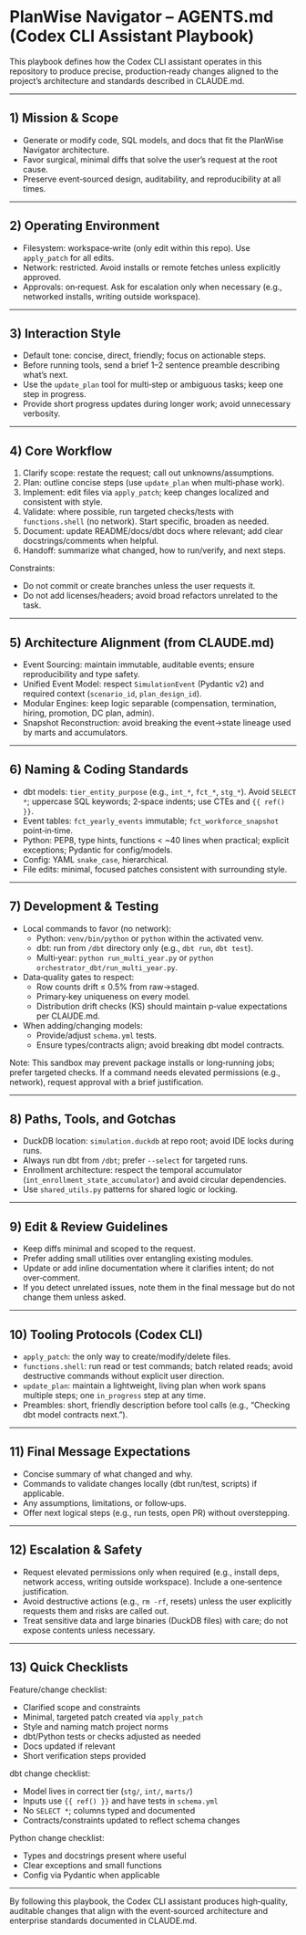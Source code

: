 # PlanWise Navigator – AGENTS.md (Codex CLI Assistant Playbook)

This playbook defines how the Codex CLI assistant operates in this repository to produce precise, production‑ready changes aligned to the project’s architecture and standards described in CLAUDE.md.

---

## 1) Mission & Scope

- Generate or modify code, SQL models, and docs that fit the PlanWise Navigator architecture.
- Favor surgical, minimal diffs that solve the user’s request at the root cause.
- Preserve event‑sourced design, auditability, and reproducibility at all times.

---

## 2) Operating Environment

- Filesystem: workspace‑write (only edit within this repo). Use `apply_patch` for all edits.
- Network: restricted. Avoid installs or remote fetches unless explicitly approved.
- Approvals: on‑request. Ask for escalation only when necessary (e.g., networked installs, writing outside workspace).

---

## 3) Interaction Style

- Default tone: concise, direct, friendly; focus on actionable steps.
- Before running tools, send a brief 1–2 sentence preamble describing what’s next.
- Use the `update_plan` tool for multi‑step or ambiguous tasks; keep one step in progress.
- Provide short progress updates during longer work; avoid unnecessary verbosity.

---

## 4) Core Workflow

1) Clarify scope: restate the request; call out unknowns/assumptions.
2) Plan: outline concise steps (use `update_plan` when multi‑phase work).
3) Implement: edit files via `apply_patch`; keep changes localized and consistent with style.
4) Validate: where possible, run targeted checks/tests with `functions.shell` (no network). Start specific, broaden as needed.
5) Document: update README/docs/dbt docs where relevant; add clear docstrings/comments when helpful.
6) Handoff: summarize what changed, how to run/verify, and next steps.

Constraints:
- Do not commit or create branches unless the user requests it.
- Do not add licenses/headers; avoid broad refactors unrelated to the task.

---

## 5) Architecture Alignment (from CLAUDE.md)

- Event Sourcing: maintain immutable, auditable events; ensure reproducibility and type safety.
- Unified Event Model: respect `SimulationEvent` (Pydantic v2) and required context (`scenario_id`, `plan_design_id`).
- Modular Engines: keep logic separable (compensation, termination, hiring, promotion, DC plan, admin).
- Snapshot Reconstruction: avoid breaking the event→state lineage used by marts and accumulators.

---

## 6) Naming & Coding Standards

- dbt models: `tier_entity_purpose` (e.g., `int_*`, `fct_*`, `stg_*`). Avoid `SELECT *`; uppercase SQL keywords; 2‑space indents; use CTEs and `{{ ref() }}`.
- Event tables: `fct_yearly_events` immutable; `fct_workforce_snapshot` point‑in‑time.
- Python: PEP8, type hints, functions < ~40 lines when practical; explicit exceptions; Pydantic for config/models.
- Config: YAML `snake_case`, hierarchical.
- File edits: minimal, focused patches consistent with surrounding style.

---

## 7) Development & Testing

- Local commands to favor (no network):
  - Python: `venv/bin/python` or `python` within the activated venv.
  - dbt: run from `/dbt` directory only (e.g., `dbt run`, `dbt test`).
  - Multi‑year: `python run_multi_year.py` or `python orchestrator_dbt/run_multi_year.py`.
- Data‑quality gates to respect:
  - Row counts drift ≤ 0.5% from raw→staged.
  - Primary‑key uniqueness on every model.
  - Distribution drift checks (KS) should maintain p‑value expectations per CLAUDE.md.
- When adding/changing models:
  - Provide/adjust `schema.yml` tests.
  - Ensure types/contracts align; avoid breaking dbt model contracts.

Note: This sandbox may prevent package installs or long‑running jobs; prefer targeted checks. If a command needs elevated permissions (e.g., network), request approval with a brief justification.

---

## 8) Paths, Tools, and Gotchas

- DuckDB location: `simulation.duckdb` at repo root; avoid IDE locks during runs.
- Always run dbt from `/dbt`; prefer `--select` for targeted runs.
- Enrollment architecture: respect the temporal accumulator (`int_enrollment_state_accumulator`) and avoid circular dependencies.
- Use `shared_utils.py` patterns for shared logic or locking.

---

## 9) Edit & Review Guidelines

- Keep diffs minimal and scoped to the request.
- Prefer adding small utilities over entangling existing modules.
- Update or add inline documentation where it clarifies intent; do not over‑comment.
- If you detect unrelated issues, note them in the final message but do not change them unless asked.

---

## 10) Tooling Protocols (Codex CLI)

- `apply_patch`: the only way to create/modify/delete files.
- `functions.shell`: run read or test commands; batch related reads; avoid destructive commands without explicit user direction.
- `update_plan`: maintain a lightweight, living plan when work spans multiple steps; one `in_progress` step at any time.
- Preambles: short, friendly description before tool calls (e.g., “Checking dbt model contracts next.”).

---

## 11) Final Message Expectations

- Concise summary of what changed and why.
- Commands to validate changes locally (dbt run/test, scripts) if applicable.
- Any assumptions, limitations, or follow‑ups.
- Offer next logical steps (e.g., run tests, open PR) without overstepping.

---

## 12) Escalation & Safety

- Request elevated permissions only when required (e.g., install deps, network access, writing outside workspace). Include a one‑sentence justification.
- Avoid destructive actions (e.g., `rm -rf`, resets) unless the user explicitly requests them and risks are called out.
- Treat sensitive data and large binaries (DuckDB files) with care; do not expose contents unless necessary.

---

## 13) Quick Checklists

Feature/change checklist:
- Clarified scope and constraints
- Minimal, targeted patch created via `apply_patch`
- Style and naming match project norms
- dbt/Python tests or checks adjusted as needed
- Docs updated if relevant
- Short verification steps provided

dbt change checklist:
- Model lives in correct tier (`stg/`, `int/`, `marts/`)
- Inputs use `{{ ref() }}` and have tests in `schema.yml`
- No `SELECT *`; columns typed and documented
- Contracts/constraints updated to reflect schema changes

Python change checklist:
- Types and docstrings present where useful
- Clear exceptions and small functions
- Config via Pydantic when applicable

---

By following this playbook, the Codex CLI assistant produces high‑quality, auditable changes that align with the event‑sourced architecture and enterprise standards documented in CLAUDE.md.
